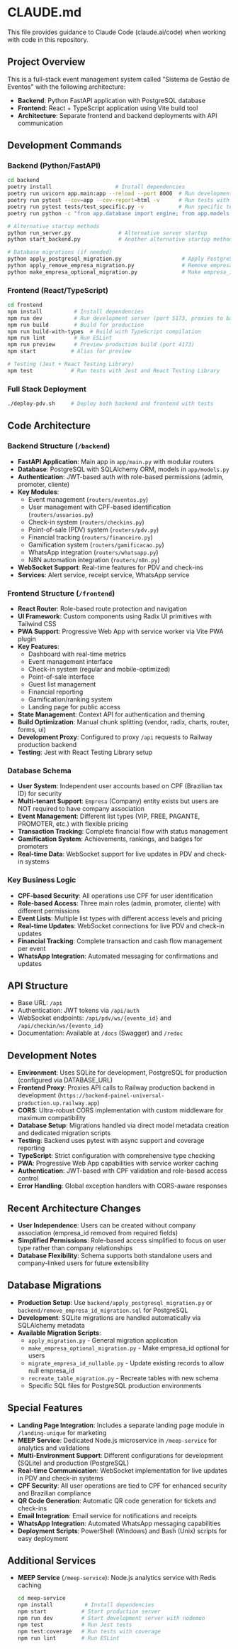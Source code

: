 # CLAUDE.md

This file provides guidance to Claude Code (claude.ai/code) when working with code in this repository.

## Project Overview

This is a full-stack event management system called "Sistema de Gestão de Eventos" with the following architecture:

- **Backend**: Python FastAPI application with PostgreSQL database
- **Frontend**: React + TypeScript application using Vite build tool
- **Architecture**: Separate frontend and backend deployments with API communication

## Development Commands

### Backend (Python/FastAPI)
```bash
cd backend
poetry install                    # Install dependencies
poetry run uvicorn app.main:app --reload --port 8000  # Run development server
poetry run pytest --cov=app --cov-report=html -v      # Run tests with coverage
poetry run pytest tests/test_specific.py -v           # Run specific test file
poetry run python -c "from app.database import engine; from app.models import Base; Base.metadata.create_all(bind=engine)"  # Create database tables

# Alternative startup methods
python run_server.py               # Alternative server startup
python start_backend.py            # Another alternative startup method

# Database migrations (if needed)
python apply_postgresql_migration.py                   # Apply PostgreSQL migrations
python apply_remove_empresa_migration.py               # Remove empresa_id column (if needed)
python make_empresa_optional_migration.py              # Make empresa_id optional
```

### Frontend (React/TypeScript)
```bash
cd frontend
npm install          # Install dependencies
npm run dev          # Run development server (port 5173, proxies to backend:8000 or Railway)
npm run build        # Build for production  
npm run build-with-types  # Build with TypeScript compilation
npm run lint         # Run ESLint
npm run preview      # Preview production build (port 4173)
npm start           # Alias for preview

# Testing (Jest + React Testing Library)
npm test            # Run tests with Jest and React Testing Library
```

### Full Stack Deployment
```bash
./deploy-pdv.sh     # Deploy both backend and frontend with tests
```

## Code Architecture

### Backend Structure (`/backend`)
- **FastAPI Application**: Main app in `app/main.py` with modular routers
- **Database**: PostgreSQL with SQLAlchemy ORM, models in `app/models.py`
- **Authentication**: JWT-based auth with role-based permissions (admin, promoter, cliente)
- **Key Modules**:
  - Event management (`routers/eventos.py`)
  - User management with CPF-based identification (`routers/usuarios.py`)
  - Check-in system (`routers/checkins.py`)
  - Point-of-sale (PDV) system (`routers/pdv.py`)
  - Financial tracking (`routers/financeiro.py`)
  - Gamification system (`routers/gamificacao.py`)
  - WhatsApp integration (`routers/whatsapp.py`)
  - N8N automation integration (`routers/n8n.py`)
- **WebSocket Support**: Real-time features for PDV and check-ins
- **Services**: Alert service, receipt service, WhatsApp service

### Frontend Structure (`/frontend`)
- **React Router**: Role-based route protection and navigation
- **UI Framework**: Custom components using Radix UI primitives with Tailwind CSS  
- **PWA Support**: Progressive Web App with service worker via Vite PWA plugin
- **Key Features**:
  - Dashboard with real-time metrics
  - Event management interface
  - Check-in system (regular and mobile-optimized)
  - Point-of-sale interface  
  - Guest list management
  - Financial reporting
  - Gamification/ranking system
  - Landing page for public access
- **State Management**: Context API for authentication and theming
- **Build Optimization**: Manual chunk splitting (vendor, radix, charts, router, forms, ui)
- **Development Proxy**: Configured to proxy `/api` requests to Railway production backend
- **Testing**: Jest with React Testing Library setup

### Database Schema
- **User System**: Independent user accounts based on CPF (Brazilian tax ID) for security
- **Multi-tenant Support**: `Empresa` (Company) entity exists but users are NOT required to have company association
- **Event Management**: Different list types (VIP, FREE, PAGANTE, PROMOTER, etc.) with flexible pricing
- **Transaction Tracking**: Complete financial flow with status management
- **Gamification System**: Achievements, rankings, and badges for promoters
- **Real-time Data**: WebSocket support for live updates in PDV and check-in systems

### Key Business Logic
- **CPF-based Security**: All operations use CPF for user identification
- **Role-based Access**: Three main roles (admin, promoter, cliente) with different permissions  
- **Event Lists**: Multiple list types with different access levels and pricing
- **Real-time Updates**: WebSocket connections for live PDV and check-in updates
- **Financial Tracking**: Complete transaction and cash flow management per event
- **WhatsApp Integration**: Automated messaging for confirmations and updates

## API Structure
- Base URL: `/api`
- Authentication: JWT tokens via `/api/auth`
- WebSocket endpoints: `/api/pdv/ws/{evento_id}` and `/api/checkin/ws/{evento_id}`
- Documentation: Available at `/docs` (Swagger) and `/redoc`

## Development Notes
- **Environment**: Uses SQLite for development, PostgreSQL for production (configured via DATABASE_URL)
- **Frontend Proxy**: Proxies API calls to Railway production backend in development (`https://backend-painel-universal-production.up.railway.app`)
- **CORS**: Ultra-robust CORS implementation with custom middleware for maximum compatibility
- **Database Setup**: Migrations handled via direct model metadata creation and dedicated migration scripts
- **Testing**: Backend uses pytest with async support and coverage reporting
- **TypeScript**: Strict configuration with comprehensive type checking
- **PWA**: Progressive Web App capabilities with service worker caching
- **Authentication**: JWT-based with CPF validation and role-based access control
- **Error Handling**: Global exception handlers with CORS-aware responses

## Recent Architecture Changes
- **User Independence**: Users can be created without company association (empresa_id removed from required fields)
- **Simplified Permissions**: Role-based access simplified to focus on user type rather than company relationships  
- **Database Flexibility**: Schema supports both standalone users and company-linked users for future extensibility

## Database Migrations
- **Production Setup**: Use `backend/apply_postgresql_migration.py` or `backend/remove_empresa_id_migration.sql` for PostgreSQL
- **Development**: SQLite migrations are handled automatically via SQLAlchemy metadata
- **Available Migration Scripts**:
  - `apply_migration.py` - General migration application
  - `make_empresa_optional_migration.py` - Make empresa_id optional for users
  - `migrate_empresa_id_nullable.py` - Update existing records to allow null empresa_id
  - `recreate_table_migration.py` - Recreate tables with new schema
  - Specific SQL files for PostgreSQL production environments

## Special Features
- **Landing Page Integration**: Includes a separate landing page module in `/landing-unique` for marketing
- **MEEP Service**: Dedicated Node.js microservice in `/meep-service` for analytics and validations
- **Multi-Environment Support**: Different configurations for development (SQLite) and production (PostgreSQL)
- **Real-time Communication**: WebSocket implementation for live updates in PDV and check-in systems  
- **CPF Security**: All user operations are tied to CPF for enhanced security and Brazilian compliance
- **QR Code Generation**: Automatic QR code generation for tickets and check-ins
- **Email Integration**: Email service for notifications and receipts
- **WhatsApp Integration**: Automated WhatsApp messaging capabilities
- **Deployment Scripts**: PowerShell (Windows) and Bash (Unix) scripts for easy deployment

## Additional Services
- **MEEP Service** (`/meep-service`): Node.js analytics service with Redis caching
  ```bash
  cd meep-service
  npm install          # Install dependencies
  npm start           # Start production server
  npm run dev         # Start development server with nodemon
  npm test            # Run Jest tests
  npm test:coverage   # Run tests with coverage
  npm run lint        # Run ESLint
  ```